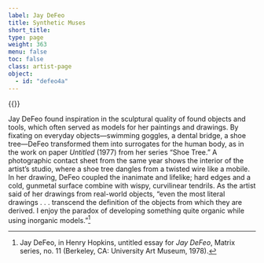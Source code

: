 ```yaml
---
label: Jay DeFeo
title: Synthetic Muses
short_title:
type: page
weight: 363
menu: false
toc: false
class: artist-page
object:
  - id: "defeo4a"
---
```

{{<q-figure id="defeo4a">}}

Jay DeFeo found inspiration in the sculptural quality of found objects and tools, which often served as models for her paintings and drawings. By fixating on everyday objects—swimming goggles, a dental bridge, a shoe tree—DeFeo transformed them into surrogates for the human body, as in the work on paper *Untitled* (1977) from her series “Shoe Tree.” A photographic contact sheet from the same year shows the interior of the artist’s studio, where a shoe tree dangles from a twisted wire like a mobile. In her drawing, DeFeo coupled the inanimate and lifelike; hard edges and a cold, gunmetal surface combine with wispy, curvilinear tendrils. As the artist said of her drawings from real-world objects, “even the most literal drawings . . . transcend the definition of the objects from which they are derived. I enjoy the paradox of developing something quite organic while using inorganic models.”[^1]

[^1]: Jay DeFeo, in Henry Hopkins, untitled essay for *Jay DeFeo*, Matrix series, no. 11 (Berkeley, CA: University Art Museum, 1978).
